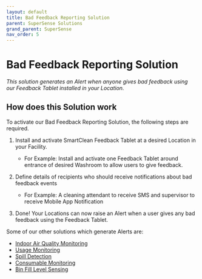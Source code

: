 ```yaml
---
layout: default
title: Bad Feedback Reporting Solution
parent: SuperSense Solutions
grand_parent: SuperSense
nav_order: 5
---
```

# Bad Feedback Reporting Solution
*This solution generates an Alert when anyone gives bad feedback using our Feedback Tablet installed in your Location.*

## How does this Solution work
To activate our Bad Feedback Reporting Solution, the following steps are required.

1. Install and activate SmartClean Feedback Tablet at a desired Location in your Facility.
   - For Example: Install and activate one Feedback Tablet around entrance of desired Washroom to allow users to give feedback.
   
2. Define details of recipients who should receive notifications about bad feedback events
   - For Example: A cleaning attendant to receive SMS and supervisor to receive Mobile App Notification

3. Done! Your Locations can now raise an Alert when a user gives any bad feedback using the Feedback Tablet.

Some of our other solutions which generate Alerts are:
- [Indoor Air Quality Monitoring](/vcs_aq.html)
- [Usage Monitoring](/vcs_pc.html)
- [Spill Detection](/vcs_wd.html)
- [Consumable Monitoring](/vcs_cmd.html)
- [Bin Fill Level Sensing](/vcs_bin.html)
